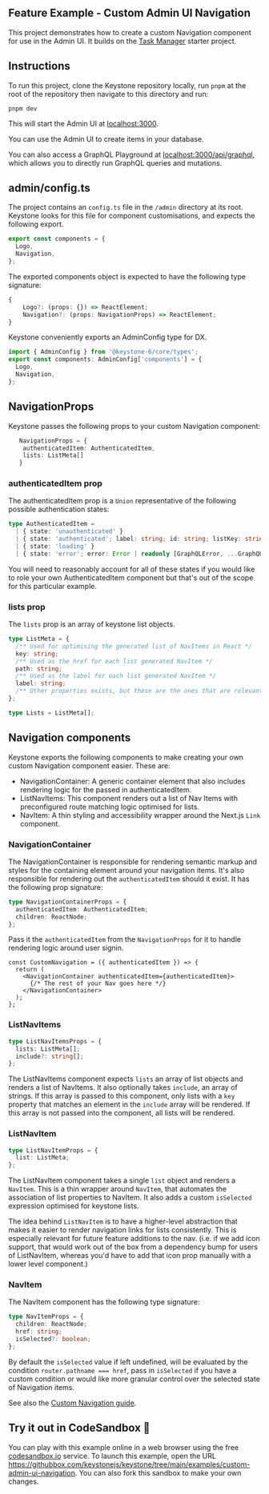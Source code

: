 ## Feature Example - Custom Admin UI Navigation

This project demonstrates how to create a custom Navigation component for use in the Admin UI. It builds on the [Task Manager](../task-manager) starter project.

## Instructions

To run this project, clone the Keystone repository locally, run `pnpm` at the root of the repository then navigate to this directory and run:

```shell
pnpm dev
```

This will start the Admin UI at [localhost:3000](http://localhost:3000).

You can use the Admin UI to create items in your database.

You can also access a GraphQL Playground at [localhost:3000/api/graphql](http://localhost:3000/api/graphql), which allows you to directly run GraphQL queries and mutations.

## admin/config.ts

The project contains an `config.ts` file in the `/admin` directory at its root. Keystone looks for this file for component customisations, and expects the following export.

```typescript
export const components = {
  Logo,
  Navigation,
};
```

The exported components object is expected to have the following type signature:

```typescript
{
    Logo?: (props: {}) => ReactElement;
    Navigation?: (props: NavigationProps) => ReactElement;
}
```

Keystone conveniently exports an AdminConfig type for DX.

```typescript
import { AdminConfig } from '@keystone-6/core/types';
export const components: AdminConfig['components'] = {
  Logo,
  Navigation,
};
```

## NavigationProps

Keystone passes the following props to your custom Navigation component:

```typescript
   NavigationProps = {
    authenticatedItem: AuthenticatedItem,
    lists: ListMeta[]
   }
```

### authenticatedItem prop

The authenticatedItem prop is a `Union` representative of the following possible authentication states:

```typescript
type AuthenticatedItem =
  | { state: 'unauthenticated' }
  | { state: 'authenticated'; label: string; id: string; listKey: string }
  | { state: 'loading' }
  | { state: 'error'; error: Error | readonly [GraphQLError, ...GraphQLError[]] };
```

You will need to reasonably account for all of these states if you would like to role your own AuthenticatedItem component but that's out of the scope for this particular example.

### lists prop

The `lists` prop is an array of keystone list objects.

```typescript
type ListMeta = {
  /** Used for optimising the generated list of NavItems in React */
  key: string;
  /** Used as the href for each list generated NavItem */
  path: string;
  /** Used as the label for each list generated NavItem */
  label: string;
  /** Other properties exists, but these are the ones that are relevant to the Navigation implementation */
};

type Lists = ListMeta[];
```

## Navigation components

Keystone exports the following components to make creating your own custom Navigation component easier. These are:

- NavigationContainer: A generic container element that also includes rendering logic for the passed in authenticatedItem.
- ListNavItems: This component renders out a list of Nav Items with preconfigured route matching logic optimised for lists.
- NavItem: A thin styling and accessibility wrapper around the Next.js `Link` component.

### NavigationContainer

The NavigationContainer is responsible for rendering semantic markup and styles for the containing element around your navigation items.
It's also responsible for rendering out the `authenticatedItem` should it exist. It has the following prop signature:

```typescript
type NavigationContainerProps = {
  authenticatedItem: AuthenticatedItem;
  children: ReactNode;
};
```

Pass it the `authenticatedItem` from the `NavigationProps` for it to handle rendering logic around user signin.

```tsx
const CustomNavigation = ({ authenticatedItem }) => {
  return (
    <NavigationContainer authenticatedItem={authenticatedItem}>
      {/* The rest of your Nav goes here */}
    </NavigationContainer>
  );
};
```

### ListNavItems

```ts
type ListNavItemsProps = {
  lists: ListMeta[];
  include?: string[];
};
```

The ListNavItems component expects `lists` an array of list objects and renders a list of NavItems. It also optionally takes `include`, an array of strings. If this array is passed to this component, only lists with a `key` property that matches an element in the `include` array will be rendered. If this array is not passed into the component, all lists will be rendered.

### ListNavItem

```typescript
type ListNavItemProps = {
  list: ListMeta;
};
```

The ListNavItem component takes a single `list` object and renders a `NavItem`. This is a thin wrapper around `NavItem`, that automates the association of list properties to NavItem. It also adds a custom `isSelected` expression optimised for keystone lists.

The idea behind `ListNavItem` is to have a higher-level abstraction that makes it easier to render navigation links for lists consistently.
This is especially relevant for future feature additions to the nav. (i.e. if we add icon support, that would work out of the box from a dependency bump for users of ListNavItem, whereas you'd have to add that icon prop manually with a lower level component.)

### NavItem

The NavItem component has the following type signature:

```typescript
type NavItemProps = {
  children: ReactNode;
  href: string;
  isSelected?: boolean;
};
```

By default the `isSelected` value if left undefined, will be evaluated by the condition `router.pathname === href`, pass in `isSelected` if you have a custom condition or would like more granular control over the selected state of Navigation items.

See also the [Custom Navigation guide](httpes://keystonejs.com/docs/guides/custom-admin-ui-navigation).

## Try it out in CodeSandbox 🧪

You can play with this example online in a web browser using the free [codesandbox.io](https://codesandbox.io/) service. To launch this example, open the URL <https://githubbox.com/keystonejs/keystone/tree/main/examples/custom-admin-ui-navigation>. You can also fork this sandbox to make your own changes.
